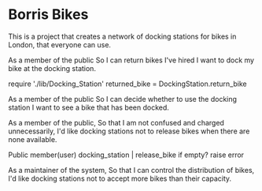 # Borris Bikes

This is a project that creates a network of docking stations for bikes in London, that everyone can use.

As a member of the public
So I can return bikes I've hired
I want to dock my bike at the docking station.

require './lib/Docking_Station'
returned_bike = DockingStation.return_bike


As a member of the public
So I can decide whether to use the docking station
I want to see a bike that has been docked.



As a member of the public,
So that I am not confused and charged unnecessarily,
I'd like docking stations not to release bikes when there are none available.

Public member(user)
docking_station  |   release_bike   if empty? raise error


As a maintainer of the system,
So that I can control the distribution of bikes,
I'd like docking stations not to accept more bikes than their capacity.



